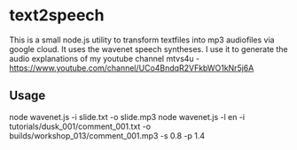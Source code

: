 # text2speech

This is a small node.js utility to transform textfiles into mp3 audiofiles via google cloud.
It uses the wavenet speech syntheses.
I use it to generate the audio explanations of my youtube channel
mtvs4u - https://www.youtube.com/channel/UCo4BndqR2VFkbWO1kNr5j6A

## Usage

node wavenet.js -i slide.txt -o slide.mp3
node wavenet.js -l en -i tutorials/dusk_001/comment_001.txt -o builds/workshop_013/comment_001.mp3 -s 0.8 -p 1.4
